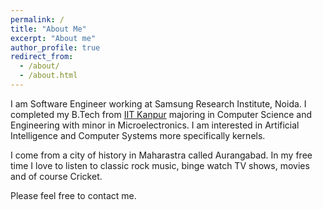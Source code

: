 ```yaml
---
permalink: /
title: "About Me"
excerpt: "About me"
author_profile: true
redirect_from: 
  - /about/
  - /about.html
---
```








I am Software Engineer working at Samsung Research Institute, Noida. I completed my B.Tech from [IIT Kanpur](www.iitk.ac.in) majoring in Computer Science and Engineering with minor in Microelectronics. I am interested in Artificial Intelligence and Computer Systems more specifically kernels.

I come from a city of history in Maharastra called Aurangabad. In my free time I love to listen to classic rock music, binge watch TV shows, movies and of course Cricket.
  
Please feel free to contact me.